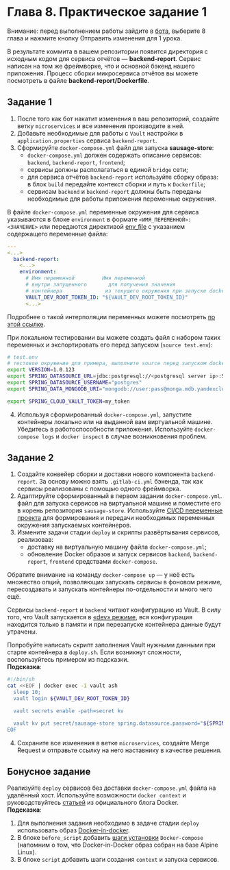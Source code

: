 # Глава 8. Практическое задание 1

Внимание: перед выполнением работы зайдите в [бота](https://t.me/practicumDevOpsHelperBot), выберите 8 глава и нажмите кнопку Отправить изменения для 1 урока.  

В результате коммита в вашем репозитории появится директория с исходным кодом для сервиса отчётов — **backend-report**. Сервис написан на том же фреймворке, что и основной бэкенд нашего приложения. Процесс сборки микросервиса отчётов вы можете посмотреть в файле **backend-report/Dockerfile**.  

## Задание 1
1) После того как бот накатит изменения в ваш репозиторий, создайте ветку `microservices` и все изменения производите в ней.
2) Добавьте необходимые для работы с `Vault` настройки в `application.properties` сервиса `backend-report`.  
3) Сформируйте `docker-compose.yml` файл для запуска **sausage-store**:
    * `docker-compose.yml` должен содержать описание сервисов: `backend`, `backend-report`, `frontend`;
    * сервисы должны располагаться в единой `bridge` сети;
    * для сервиса отчётов `backend-report` используйте сборку образа: в блок `build` передайте контекст сборки и путь к `Dockerfile`;
    * сервисам `backend` и `backend-report` должны быть переданы необходимые для работы приложения переменные окружения.

В файле `docker-compose.yml` переменные окружения для сервиса указываются в блоке `environment` в формате `<ИМЯ_ПЕРЕМЕННОЙ>: <ЗНАЧЕНИЕ>` или передаются директивой [env_file](https://docs.docker.com/compose/environment-variables/#the-env_file-configuration-option) с указанием содержащего переменные файла:
```yaml
---
<...>
  backend-report:
    <...>
    environment:
      # Имя переменной         Имя переменной
      # внутри запущенного       для получения значения
      # контейнера              из текущего окружения при запуске docker-compose
      VAULT_DEV_ROOT_TOKEN_ID: "${VAULT_DEV_ROOT_TOKEN_ID}"
      <...> 
```

Подробнее о такой интерполяции переменных можете посмотреть [по этой ссылке](https://docs.docker.com/compose/environment-variables/).  

При локальном тестировании вы можете создать файл с набором таких переменных и экспортировать его перед запуском (`source test.env`):
```bash
# test.env
# тестовое окружение для примера, выполните source перед запуском docker-compose build/up
export VERSION=1.0.123
export SPRING_DATASOURCE_URL=jdbc:postgresql://<postgresql server ip>:5432/sausagestore
export SPRING_DATASOURCE_USERNAME="postgres"
export SPRING_DATA_MONGODB_URI="mongodb://user:pass@monga.mdb.yandexcloud.net:27018/my_db?tls=true"

export SPRING_CLOUD_VAULT_TOKEN=my_token 
```

4) Используя сформированный `docker-compose.yml`, запустите контейнеры локально или на выданной вам виртуальной машине.  
Убедитесь в работоспособности приложения. Используйте `docker-compose logs` и `docker inspect` в случае возникновения проблем.  


## Задание 2
1) Создайте конвейер сборки и доставки нового компонента `backend-report`. За основу можно взять `.gitlab-ci.yml` бэкенда, так как сервисы реализованы с помощью одного фреймворка.
2) Адаптируйте сформированный в первом задании `docker-compose.yml`. файл для запуска сервисов на виртуальной машине и поместите его в корень репозитория `sausage-store`. Используйте [CI/CD переменные проекта](https://docs.gitlab.com/ee/ci/variables/) для формирования и передачи необходимых переменных окружения запускаемых контейнеров.
3) Измените задачи стадии `deploy` и скрипты развёртывания сервисов, реализовав:
    * доставку на виртуальную машину файла `docker-compose.yml`;
    * обновление Docker образов и запуск сервисов `backend`, `backend-report`, `frontend` средствами `docker-compose`.  

Обратите внимание на команду `docker-compose up` — у неё есть множество опций, позволяющих запускать сервисы в фоновом режиме, пересоздавать и запускать контейнеры по-отдельности и много чего ещё.  

Сервисы `backend-report` и `backend` читают конфигурацию из Vault. В силу того, что Vault запускается в [«dev» режиме](https://www.vaultproject.io/docs/concepts/dev-server), вся конфигурация находится только в памяти и при перезапуске контейнера данные будут утрачены.  

Попробуйте написать скрипт заполнения Vault нужными данными при старте контейнера в `deploy.sh`. Если возникнут сложности, воспользуйтесь примером из подсказки.  
**Подсказка**:
```bash
#!/bin/sh
cat <<EOF | docker exec -i vault ash
  sleep 10;
  vault login ${VAULT_DEV_ROOT_TOKEN_ID}

  vault secrets enable -path=secret kv

  vault kv put secret/sausage-store spring.datasource.password="${SPRING_DATASOURCE_PASSWORD}" spring.data.mongodb.uri="mongodb://${SPRING_DATA_MONGODB_USERNAME}:${SPRING_DATA_MONGODB_PASSWORD}@${SPRING_DATA_MONGODB_HOST}:${SPRING_DATA_MONGODB_PORT}/${SPRING_DATA_MONGODB_DATABASE}?tls=true"
EOF 
```

4) Сохраните все изменения в ветке `microservices`, создайте Merge Request и отправьте ссылку на него наставнику в качестве решения.

## **Бонусное задание**
Реализуйте `deploy` сервисов без доставки `docker-compose.yml` файла на удалённый хост. Используйте возможности `docker context` и руководствуйтесь [статьей](https://www.docker.com/blog/how-to-deploy-on-remote-docker-hosts-with-docker-compose/) из официального блога Docker.  
**Подсказка**:
1) Для выполнения задания необходимо в задаче стадии `deploy` использовать образ [Docker-in-docker](https://hub.docker.com/layers/docker/library/docker/20.10.12-dind/images/sha256-af0ce9eee4461072754e6f35f18c219ca6981a16c0042c92bbb4823ce753faa2?context=explore).
2) В блоке `before_script` добавить [шаги установки](https://docs.docker.com/compose/install/#alternative-install-options) `Docker-compose` (напомним о том, что Docker-in-Docker образ собран на базе Alpine Linux).
3) В блоке `script` добавить шаги создания `context` и запуска сервисов.
